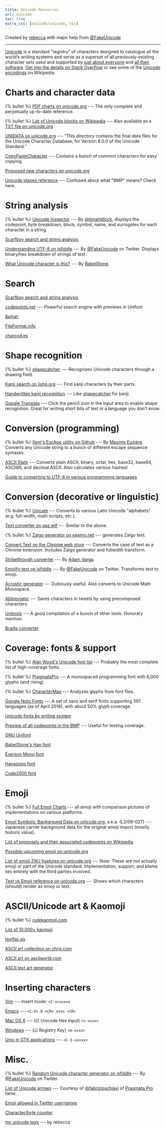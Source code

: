 ```yaml
---
title: Unicode Resources
url: unicode
toc: true
extra_css: [unicode/unicode, toc]
---
```


Created by [rebecca] with major help from [@FakeUnicode]

---

[Unicode] is a standard “registry” of characters designed to catalogue all the
world’s writing systems and serve as a superset of all previously-existing
character sets used and supported by [just about everyone] and [all their
software]. [Get into the details on Stack Overflow] or see some of the [Unicode
encodings] on Wikipedia.

<!-- toc -->

# Charts and character data

{% bullet %} [PDF charts on unicode.org] --- The only complete and perpetually
up-to-date reference.

{% bullet %} [List of Unicode blocks on Wikipedia] --- Also available as a
[TXT file on unicode.org]

[UNIDATA on unicode.org] --- "This directory contains the final data
files for the Unicode Character Database, for Version 8.0.0 of the
Unicode Standard."

[CopyPasteCharacter] --- Contains a bunch of common characters for easy
copying.

[Proposed new characters on unicode.org]

[Unicode planes reference] --- Confused about what "BMP" means? Check
here.

# String analysis

{% bullet %} [Unicode Inspector] --- By [@timwhitlock], displays the
codepoint, byte breakdown, block, symbol, name, and surrogates for each
character in a string.

[Scarfboy search and string analysis]

[Understanding UTF-8 on jsfiddle] --- By [@FakeUnicode] on Twitter.
Displays binary/hex breakdown of strings of text.

[What Unicode character is this?] --- By [BabelStone].

# Search

[Scarfboy search and string analysis]

[codepoints.net] --- Powerful search engine with previews in Unifont

[&what;]

[FileFormat.info]

[charcod.es]

# Shape recognition

{% bullet %} [shapecatcher] --- Recognizes Unicode characters through a
drawing field.

[Kanji search on jisho.org] --- Find kanji characters by their parts.

[Handwritten kanji recognition] --- Like [shapecatcher] for kanji.

[Google Translate] --- Click the pencil icon in the input area to enable
shape recognition. Great for writing short bits of text in a language you don’t
know.

# Conversion (programming)

{% bullet %} [Xem's EscApe utility on Github] --- By [Maxime Euzière].
Converts any Unicode string to a bunch of different escape sequence syntaxes.

[ASCII Xlate] --- Converts plain ASCII, binary, octal, hex, base32,
base64, ASCII85, and decimal ASCII. Also calculates various hashes!

[Guide to converting to UTF-8 in various programming languages][convert-to-utf-8]

# Conversion (decorative or linguistic)

{% bullet %} [Unicate] --- Converts to various Latin Unicode "alphabets" (e.g.
full-width, math scripts, etc.).

[Text converter on qaz.wtf] --- Similar to the above.

{% bullet %} [Zalgo generator on eeemo.net] --- generates Zalgo text.

[Convert Text on the Chrome web store] --- Converts the case of text as
a Chrome extension. Includes Zalgo generator and fullwidth transform.

[Strikethrough converter] --- By [Adam Varga].

[Emojify text on jsfiddle] --- By [@FakeUnicode] on Twitter. Transforms
text to emoji.

[Acrostic generator] --- Dubiously useful. Also converts
to Unicode Math Monospace.

[Abbreviator] --- Saves characters in tweets by using
precomposed characters.

[Unitools] --- A good compilation of a bunch of other tools. Honorary
mention.

[Braille converter]

# Coverage: fonts & support

{% bullet %} [Alan Wood's Unicode font list] --- Probably the most complete
list of high-coverage fonts.

{% bullet %} [PragmataPro] --- A monospaced programming font with 6,000 glyphs
(and rising).

{% bullet %} [CharacterMap] --- Analyzes glyphs from font files.

[Google Noto Fonts] --- A set of sans and serif fonts supporting 581
languages (as of April 2016), with about 50% glyph coverage.

[Unicode fonts by writing system]

[Preview of all codepoints in the BMP] --- Useful for testing coverage.

[GNU Unifont]

[BabelStone's Han font]

[Everson Mono font]

[Hanazono font]

[Code2000 font]

# Emoji

{% bullet %} [Full Emoji Charts] --- all emoji with comparison pictures of
implementations on various platforms.

[Emoji Symbols: Background Data on unicode.org], a.k.a. (L2/09-027) --- Japanese
carrier background data for the original emoji import (mostly historic value).

[List of proposals and their associated codepoints on Wikipedia][emoji_history]

[Possible upcoming emoji on unicode.org]

[List of emoji ZWJ ligatures on unicode.org] --- Note: These are *not*
actually emoji or part of the Unicode standard. Implementation, support,
and blame lies entirely with the third parties involved.

[Text vs Emoji reference on unicode.org] --- Shows which characters
(should) render as emoji or text.

# ASCII/Unicode art & Kaomoji

{% bullet %} [cutekaomoji.com]

[List of 10,000+ kaomoji]

[textfac.es]

[ASCII art collection on chris.com]

[ASCII art on asciiworld.com]

[ASCII text art generator]

# Inserting characters

[Vim] --- Insert mode: `<C-v>uxxxx`

[Emacs] --- `<C-X> 8 <CR> xxxx <CR>`

[Mac OS X] --- (☑︎ Unicode Hex Input) `<⌥-xxxx>`

[Windows] --- (☑︎ Registry Key) `<A-xxxx>`

[Unix in GTK applications] --- `<C-S-uxxxx>`

# Misc.

{% bullet %} [Random Unicode character generator on jsfiddle] --- By
[@FakeUnicode] on Twitter.

[List of Unicode arrows] --- Courtesy of [@fabrizioschiavi] of
[Pragmata Pro][PragmataPro] fame.

[Emoji allowed in Twitter usernames]

[Character/byte counter]

[my unicode toys] --- by rebecca

[rebecca]: /
[@FakeUnicode]: https://twitter.com/FakeUnicode
[Unicode]: https://en.wikipedia.org/wiki/Unicode
[Unicode encodings]: https://en.m.wikipedia.org/wiki/Unicode#Unicode_Transformation_Format_and_Universal_Coded_Character_Set
[just about everyone]: http://www.unicode.org/consortium/members.html
[all their software]: http://www.unicode.org/resources/
[Get into the details on Stack Overflow]: https://stackoverflow.com/questions/2241348/what-is-unicode-utf-8-utf-16
[PDF charts on unicode.org]: http://www.unicode.org/charts/
[List of Unicode blocks on Wikipedia]: https://en.wikipedia.org/wiki/Unicode_block
[TXT file on unicode.org]: http://www.unicode.org/Public/UNIDATA/Blocks.txt
[UNIDATA on unicode.org]: http://www.unicode.org/Public/UNIDATA/
[CopyPasteCharacter]: http://www.copypastecharacter.com/all-characters
[Proposed new characters on unicode.org]: http://unicode.org/alloc/Pipeline.html
[Xah Lee's Unicode gallery]: http://xahlee.info/comp/unicode_index.html
[Variants on unicode.org]: http://unicode.org/Public/UCD/latest/ucd/StandardizedVariants.html
[Unicode planes reference]: https://en.wikipedia.org/wiki/Plane_(Unicode)
[Unicode Inspector]: http://apps.timwhitlock.info/unicode/inspect?s=%F0%9F%92%81u
[@timwhitlock]: https://twitter.com/timwhitlock
[Scarfboy search and string analysis]: http://unicode.scarfboy.com/?s=4a1e
[Understanding UTF-8 on jsfiddle]: https://jsfiddle.net/vrog8Lkf/
[What Unicode character is this?]: http://www.babelstone.co.uk/Unicode/whatisit.html
[BabelStone]: http://www.babelstone.co.uk/
[codepoints.net]: https://codepoints.net/search?q=punctuation
[&what;]: http://www.amp-what.com/unicode/search/
[FileFormat.info]: http://www.fileformat.info/info/unicode/char/search.htm
[charcod.es]: http://charcod.es/
[shapecatcher]: http://shapecatcher.com/
[Kanji search on jisho.org]: http://jisho.org/#radical
[Handwritten kanji recognition]: http://kanji.sljfaq.org/draw-canvas.html
[Google Translate]: https://translate.google.com/
[Mouse input for Chinese characters]: http://www.chinese-tools.com/tools/mouse.html
[Xem's EscApe utility on Github]: https://rawgit.com/xem/escape/v2/index.html
[Maxime Euzière]: https://xem.github.io/
[ASCII Xlate]: https://paulschou.com/tools/xlate/
[convert-to-utf-8]: http://www.unicodetools.com/
[Unicate]: http://mar.cx/unicate/
[Text converter on qaz.wtf]: http://qaz.wtf/u/convert.cgi?text=unicode.9999yea.rs
[Zalgo generator on eeemo.net]: http://eeemo.net/
[Convert Text on the Chrome web store]: https://chrome.google.com/webstore/detail/convert-text/mcpglhjaahelnpjalcaeecgkjhkpokdn
[Strikethrough converter]: http://adamvarga.com/strike/
[Adam Varga]: http://adamvarga.com/
[Emojify text on jsfiddle]: https://jsfiddle.net/xHrxM/13/
[Acrostic generator]: /unicode/grid/
[Abbreviator]: /unicode/abbreviate/
[Unitools]: https://www.unicod.es/
[Nepali converter]: http://unicodenepali.com/
[Braille converter]: http://libbraille.org/translator.php?src=unicode.9999yea.rs&table=basic6
[Alan Wood's Unicode font list]: http://www.alanwood.net/unicode/fonts.html
[PragmataPro]: http://www.fsd.it/shop/fonts/pragmatapro/
[CharacterMap]: https://bluejamesbond.github.io/CharacterMap/
[Google Noto Fonts]: https://www.google.com/get/noto/
[Unicode fonts by writing system]: http://www.cheat-sheets.org/sites/font.su/
[Preview of all codepoints in the BMP]: http://www.visibone.com/htmlref/char/cer.htm
[GNU Unifont]: http://unifoundry.com/unifont.html
[BabelStone's Han font]: http://www.babelstone.co.uk/Fonts/Han.html
[Everson Mono font]: http://www.evertype.com/emono/
[Hanazono font]: http://fonts.jp/hanazono/
[Code2000 font]: https://en.wikipedia.org/wiki/Code2000
[Full Emoji Charts]: http://unicode.org/emoji/charts/full-emoji-list.html
[Emoji Symbols: Background Data on unicode.org]: https://www.unicode.org/L2/L2009/09027-emoji-backgrnd.pdf
[Possible upcoming emoji on unicode.org]: http://www.unicode.org/emoji/charts/emoji-candidates.html
[List of emoji ZWJ ligatures on unicode.org]: http://www.unicode.org/emoji/charts/emoji-zwj-sequences.html
[Text vs Emoji reference on unicode.org]: http://www.unicode.org/emoji/charts/text-style.html
[cutekaomoji.com]: http://cutekaomoji.com/
[List of 10,000+ kaomoji]: http://japaneseemoticons.me/all-japanese-emoticons/
[textfac.es]: https://textfac.es/
[ASCII art collection on chris.com]: http://www.chris.com/ascii/
[ASCII art on asciiworld.com]: http://www.asciiworld.com/
[ASCII text art generator]: http://patorjk.com/software/taag/#p=display&f=Graffiti&t=unicode.9999yea.rs
[Vim]: http://vim.wikia.com/wiki/Entering_special_characters
[Emacs]: https://superuser.com/questions/394405/how-to-type-a-unicode-character-by-its-number-in-emacs
[Mac OS X]: http://www.poynton.com/notes/misc/mac-unicode-hex-input.html
[Windows]: https://en.wikipedia.org/wiki/Unicode_input#In_Microsoft_Windows
[Unix in GTK applications]: https://en.wikipedia.org/wiki/Unicode_input#In_X11_.28Linux_and_other_Unix_variants.29
[Random Unicode character generator on jsfiddle]: https://jsfiddle.net/SaqVU/4/
[List of Unicode arrows]: /arrows
[@fabrizioschiavi]: https://twitter.com/fabrizioschiavi
[Emoji allowed in Twitter usernames]: http://getemoji.com/#twitter
[Character/byte counter]: https://mothereff.in/byte-counter
[my unicode toys]: index/
[emoji_history]: https://en.wikipedia.org/wiki/Miscellaneous_Symbols_and_Pictographs#History
